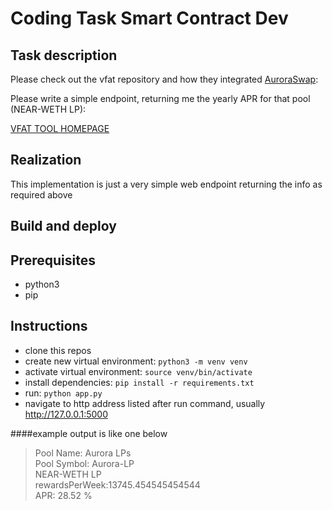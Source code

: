 # Coding Task Smart Contract Dev

## Task description
Please check out the vfat repository and how they integrated [AuroraSwap](https://github.com/vfat-tools/vfat-tools/blob/master/src/static/js/aurora_auroraswap.js):

Please write a simple endpoint, returning me the yearly APR for that pool (NEAR-WETH LP):

[VFAT TOOL HOMEPAGE](https://vfat.tools/aurora/auroraswap/)

## Realization
This implementation is just a very simple web endpoint returning the info as required above

## Build and deploy
## Prerequisites 

- python3
- pip

## Instructions

- clone this repos
- create new virtual environment: `python3 -m venv venv`
- activate virtual environment: `source venv/bin/activate`
- install dependencies: `pip install -r requirements.txt`
- run: `python app.py`
- navigate to http address listed after run command, usually http://127.0.0.1:5000

####example output is like one below
> Pool Name: Aurora LPs  
Pool Symbol: Aurora-LP  
NEAR-WETH LP  
rewardsPerWeek:13745.454545454544  
APR: 28.52 %
